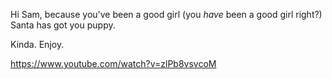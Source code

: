 Hi Sam, because you've been a good girl (you _have_ been a good girl right?) Santa has got you puppy.

Kinda. Enjoy.

https://www.youtube.com/watch?v=zlPb8vsvcoM
